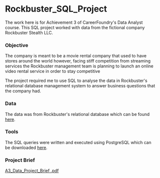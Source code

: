 # Rockbuster_SQL_Project

The work here is for Achievement 3 of CareerFoundry's Data Analyst course.  This SQL project worked with data from the fictional company Rockbuster Stealth LLC.  


### Objective

The company is meant to be a movie rental company that used to have stores around the world however, facing stiff competition from streaming services the Rockbuster management team is planning to launch an online video rental service in order to stay competitive 

The project required me to use SQL to analyse the data in Rockbuster's relational database management system to answer business questions that the company had.


### Data

The data was from Rockbuster's relational database which can be found [here](http://www.postgresqltutorial.com/wp-content/uploads/2019/05/dvdrental.zip).


### Tools

The SQL queries were written and executed using PostgreSQL which can be downloaded [here](https://www.enterprisedb.com/downloads/postgres-postgresql-downloads).


### Project Brief

[A3_Data_Project_Brief .pdf](https://github.com/user-attachments/files/22686092/A3_Data_Project_Brief.pdf)
